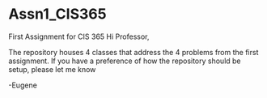 # Assn1_CIS365
First Assignment for CIS 365
Hi Professor,

The repository houses 4 classes that address the 4 problems from the first assignment.
If you have a preference of how the repository should be setup, please let me know

-Eugene
